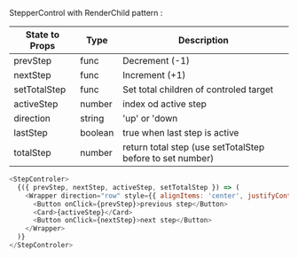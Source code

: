 StepperControl with RenderChild pattern :
  
State to Props | Type | Description
-------------- | ---- | -----------
prevStep | func | Decrement (-1)
nextStep |func | Increment (+1)
setTotalStep | func | Set total children of controled target
activeStep | number | index od active step
direction | string | 'up' or 'down
lastStep | boolean | true when last step is active
totalStep | number | return total step (use setTotalStep before to set number)



```js
<StepControler>
  {({ prevStep, nextStep, activeStep, setTotalStep }) => (
    <Wrapper direction="row" style={{ alignItems: 'center', justifyContent: 'space-around' }}>
      <Button onClick={prevStep}>previous step</Button>
      <Card>{activeStep}</Card>
      <Button onClick={nextStep}>next step</Button>
    </Wrapper>
  )}
</StepControler>
```
